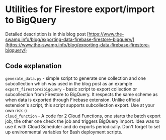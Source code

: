 # Utilities for Firestore export/import to BigQuery

Detailed description is in this blog post [https://www.the-swamp.info/blog/exporting-data-firebase-firestore-bigquery/](https://www.the-swamp.info/blog/exporting-data-firebase-firestore-bigquery/)

## Code explanation
`generate_data.py` - simple script to generate one collection and one subcollection which was used in the blog post as an example  
`export_firestore2bigquery` - basic script to export collection or subcollection from Firestore to BigQuery. It respects the same
scheme as when data is exported through Firebase extension. Unlike official extension's script, this script supports subcollection export.
Use at your own risk :)  
`cloud_function` - A code for 2 Cloud Functions, one starts the batch export job, the other one check the job and triggers BigQuery import.
Idea was to use it with Cloud Scheduler and do exports periodically. Don't forget to set up environmental variables for Bash deployment 
scripts.
 
 
